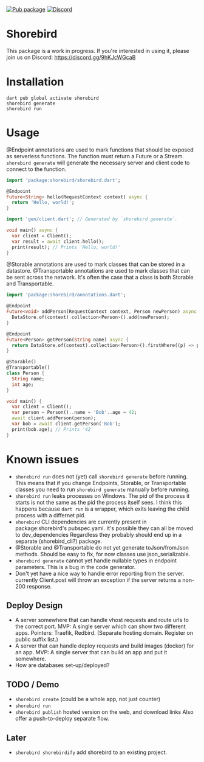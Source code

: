 [![Pub package](https://img.shields.io/pub/v/shorebird.svg)](https://pub.dev/packages/shorebird)
[![Discord](https://dcbadge.vercel.app/api/server/9hKJcWGcaB)](https://discord.gg/9hKJcWGcaB)

# Shorebird

This package is a work in progress.  If you're interested in using it, please
join us on Discord: https://discord.gg/9hKJcWGcaB

# Installation

```
dart pub global activate shorebird
shorebird generate
shorebird run
```

# Usage

@Endpoint annotations are used to mark functions that should be exposed
as serverless functions.  The function must return a Future or a Stream.
`shorebird generate` will generate the necessary server and client code
to connect to the function.

```dart
import 'package:shorebird/shorebird.dart';

@Endpoint
Future<String> hello(RequestContext context) async {
  return 'Hello, world!';
}

import 'gen/client.dart'; // Generated by `shorebird generate`.

void main() async {
  var client = Client();
  var result = await client.hello();
  print(result); // Prints 'Hello, world!'
}
```

@Storable annotations are used to mark classes that can be stored in a
datastore.
@Transportable annotations are used to mark classes that can be sent across
the network.  It's often the case that a class is both Storable and
Transportable.

```dart
import 'package:shorebird/annotations.dart';

@Endpoint
Future<void> addPerson(RequestContext context, Person newPerson) async {
  DataStore.of(context).collection<Person>().add(newPerson);
}

@Endpoint
Future<Person> getPerson(String name) async {
  return DataStore.of(context).collection<Person>().firstWhere((p) => p.name == name);
}

@Storable()
@Transportable()
class Person {
  String name;
  int age;
}

void main() {
  var client = Client();
  var person = Person()..name = 'Bob'..age = 42;
  await client.addPerson(person);
  var bob = await client.getPerson('Bob');
  print(bob.age); // Prints '42'
}
```

# Known issues
- `shorebird run` does not (yet) call `shorebird generate` before running.
  This means that if you change Endpoints, Storable, or Transportable classes
  you need to run `shorebird generate` manually before running.
- `shorebird run` leaks processes on Windows.  The pid of the process it starts
  is not the same as the pid the process itself sees.  I think this happens
  because `dart run` is a wrapper, which exits leaving the child process
  with a differnet pid.
- `shorebird` CLI dependencies are currently present in package:shorebird's
  pubspec.yaml.  It's possible they can all be moved to dev_dependencies
  Regardless they probably should end up in a separate (shorebird_cli?) package.
- @Storable and @Transportable do not yet generate toJson/fromJson methods.
  Should be easy to fix, for now classes use json_serializable.
- `shorebird generate` cannot yet handle nullable types in endpoint
  parameters.  This is a bug in the code generator.
- Don't yet have a nice way to handle error reporting from the server.
  currently Client.post will throw an exception if the server returns
  a non-200 response.

## Deploy Design
- A server somewhere that can handle vhost requests and route urls to the
  correct port. MVP: A single server which can show two different apps.
  Pointers: Traefik, Redbird.
  (Separate hosting domain.  Register on public suffix list.)
- A server that can handle deploy requests and build images (docker) for an app.
  MVP: A single server that can build an app and put it somewhere.
- How are databases set-up/deployed?


## TODO / Demo
* `shorebird create` (could be a whole app, not just counter)
* `shorebird run`
* `shorebird publish`
  hosted version on the web, and download links
  Also offer a push-to-deploy separate flow.

## Later
* `shorebird shorebirdify` add shorebird to an existing project.

